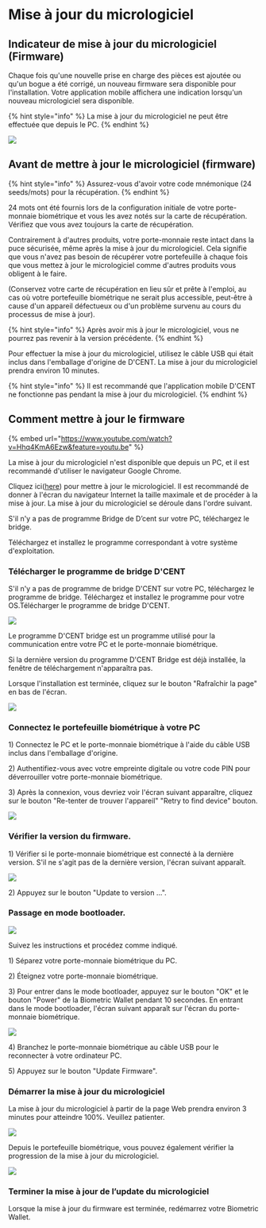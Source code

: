 # Mise à jour du micrologiciel

## **Indicateur de mise à jour du micrologiciel \(Firmware\)**

Chaque fois qu'une nouvelle prise en charge des pièces est ajoutée ou qu'un bogue a été corrigé, un nouveau firmware sera disponible pour l'installation. Votre application mobile affichera une indication lorsqu'un nouveau micrologiciel sera disponible.

{% hint style="info" %}
La mise à jour du micrologiciel ne peut être effectuée que depuis le PC.
{% endhint %}

![](../../.gitbook/assets/image%20%28201%29.png)

## **Avant de mettre à jour le micrologiciel \(firmware\)**

{% hint style="info" %}
Assurez-vous d'avoir votre code mnémonique \(24 seeds/mots\) pour la récupération.
{% endhint %}

24 mots ont été fournis lors de la configuration initiale de votre porte-monnaie biométrique et vous les avez notés sur la carte de récupération. Vérifiez que vous avez toujours la carte de récupération. 

Contrairement à d'autres produits, votre porte-monnaie reste intact dans la puce sécurisée, même après la mise à jour du micrologiciel. Cela signifie que vous n'avez pas besoin de récupérer votre portefeuille à chaque fois que vous mettez à jour le micrologiciel comme d'autres produits vous obligent à le faire. 



\(Conservez votre carte de récupération en lieu sûr et prête à l'emploi, au cas où votre portefeuille biométrique ne serait plus accessible, peut-être à cause d'un appareil défectueux ou d'un problème survenu au cours du processus de mise à jour\).  

{% hint style="info" %}
Après avoir mis à jour le micrologiciel, vous ne pourrez pas revenir à la version précédente.
{% endhint %}

Pour effectuer la mise à jour du micrologiciel, utilisez le câble USB qui était inclus dans l'emballage d'origine de D'CENT. La mise à jour du micrologiciel prendra environ 10 minutes. 

{% hint style="info" %}
Il est recommandé que l'application mobile D'CENT ne fonctionne pas pendant la mise à jour du micrologiciel.
{% endhint %}

## **Comment mettre à jour le firmware**

{% embed url="https://www.youtube.com/watch?v=Hhq4KmA6Ezw&feature=youtu.be" %}

La mise à jour du micrologiciel n'est disponible que depuis un PC, et il est recommandé d'utiliser le navigateur Google Chrome.

Cliquez ici\([here](https://fwu.dcentwallet.com/)\) pour mettre à jour le micrologiciel. Il est recommandé de donner à l'écran du navigateur Internet la taille maximale et de procéder à la mise à jour. La mise à jour du micrologiciel se déroule dans l'ordre suivant.

S'il n'y a pas de programme Bridge de D’cent sur votre PC, téléchargez le bridge.

Téléchargez et installez le programme correspondant à votre système d'exploitation.

### **Télécharger le programme de bridge D'CENT**

S'il n'y a pas de programme de bridge D'CENT sur votre PC, téléchargez le programme de bridge. Téléchargez et installez le programme pour votre OS.Télécharger le programme de bridge D'CENT.

![](../../.gitbook/assets/image%20%28147%29.png)

Le programme D'CENT bridge est un programme utilisé pour la communication entre votre PC et le porte-monnaie biométrique. 

Si la dernière version du programme D'CENT Bridge est déjà installée, la fenêtre de téléchargement n'apparaîtra pas.

Lorsque l'installation est terminée, cliquez sur le bouton "Rafraîchir la page" en bas de l'écran.  


![](../../.gitbook/assets/image%20%2854%29.png)

### **Connectez le portefeuille biométrique à votre PC**

1\) Connectez le PC et le porte-monnaie biométrique à l'aide du câble USB inclus dans       l'emballage d'origine.

2\) Authentifiez-vous avec votre empreinte digitale ou votre code PIN pour déverrouiller votre porte-monnaie biométrique.

3\) Après la connexion, vous devriez voir l'écran suivant apparaître, cliquez sur le bouton "Re-tenter de trouver l'appareil"  "Retry to find device" bouton.

![](../../.gitbook/assets/image%20%28186%29.png)

### **Vérifier la version du firmware.**

1\) Vérifier si le porte-monnaie biométrique est connecté à la dernière version. S'il ne s'agit pas de la dernière version, l'écran suivant apparaît.

![](../../.gitbook/assets/image%20%28114%29.png)

2\) Appuyez sur le bouton "Update to version ...".

### **Passage en mode bootloader.**

![](../../.gitbook/assets/image%20%2864%29.png)

Suivez les instructions et procédez comme indiqué.

1\) Séparez votre porte-monnaie biométrique du PC. 

2\) Éteignez votre porte-monnaie biométrique.

3\) Pour entrer dans le mode bootloader, appuyez sur le bouton "OK" et le bouton "Power" de la Biometric Wallet pendant 10 secondes. En entrant dans le mode bootloader, l'écran suivant apparaît sur l'écran du porte-monnaie biométrique.

![](../../.gitbook/assets/image%20%2818%29.png)

4\) Branchez le porte-monnaie biométrique au câble USB pour le reconnecter à votre ordinateur PC.

5\) Appuyez sur le bouton "Update Firmware".

### **Démarrer la mise à jour du micrologiciel**

La mise à jour du micrologiciel à partir de la page Web prendra environ 3 minutes pour atteindre 100%. Veuillez patienter. 

![](../../.gitbook/assets/image%20%2810%29.png)

Depuis le portefeuille biométrique, vous pouvez également vérifier la progression de la mise à jour du micrologiciel.

![](../../.gitbook/assets/image%20%28179%29.png)

### **Terminer la mise à jour de l’update du micrologiciel**

Lorsque la mise à jour du firmware est terminée, redémarrez votre Biometric Wallet.

